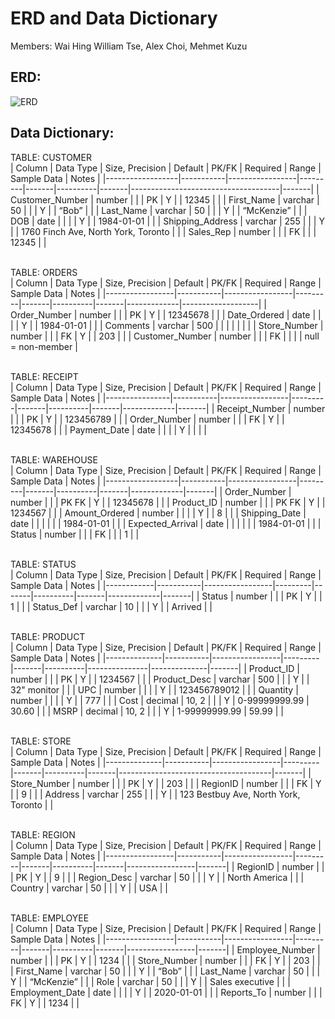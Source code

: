 # ERD and Data Dictionary
Members: Wai Hing William Tse, Alex Choi, Mehmet Kuzu
## ERD:
![ERD](https://user-images.githubusercontent.com/108771890/235384696-83e63c96-96b6-402a-bccb-b05c73ed6cad.png)



## Data Dictionary:
TABLE: CUSTOMER							
| Column           | Data Type | Size, Precision | Default | PK/FK | Required | Range | Sample Data                         | Notes |
|------------------|-----------|-----------------|---------|-------|----------|-------|-------------------------------------|-------|
| Customer_Number  | number    |                 |         | PK    | Y        |       | 12345                               |       |
| First_Name       | varchar   | 50              |         |       | Y        |       | “Bob”                               |       |
| Last_Name        | varchar   | 50              |         |       | Y        |       | “McKenzie”                          |       |
| DOB              | date      |                 |         |       | Y        |       | 1984-01-01                          |       |
| Shipping_Address | varchar   | 255             |         |       | Y        |       | 1760 Finch Ave, North York, Toronto |       |
| Sales_Rep        | number    |                 |         | FK    |          |       | 12345                               |       |

<br>TABLE: ORDERS								
| Column          | Data Type | Size, Precision | Default | PK/FK | Required | Range | Sample Data | Notes             |
|-----------------|-----------|-----------------|---------|-------|----------|-------|-------------|-------------------|
| Order_Number    | number    |                 |         | PK    | Y        |       | 12345678    |                   |
| Date_Ordered    | date      |                 |         |       | Y        |       | 1984-01-01  |                   |
| Comments        | varchar   | 500             |         |       |          |       |             |                   |
| Store_Number    | number    |                 |         | FK    | Y        |       | 203         |                   |
| Customer_Number | number    |                 |         | FK    |          |       |             | null = non-member |

<br>TABLE: RECEIPT								
| Column         | Data Type | Size, Precision | Default | PK/FK | Required | Range | Sample Data | Notes |
|----------------|-----------|-----------------|---------|-------|----------|-------|-------------|-------|
| Receipt_Number | number    |                 |         | PK    | Y        |       | 123456789   |       |
| Order_Number   | number    |                 |         | FK    | Y        |       | 12345678    |       |
| Payment_Date   | date      |                 |         |       | Y        |       |             |       |
								
<br>TABLE: WAREHOUSE							
| Column           | Data Type | Size, Precision | Default | PK/FK | Required | Range | Sample Data | Notes |
|------------------|-----------|-----------------|---------|-------|----------|-------|-------------|-------|
| Order_Number     | number    |                 |         | PK FK | Y        |       | 12345678    |       |
| Product_ID       | number    |                 |         | PK FK | Y        |       | 1234567     |       |
| Amount_Ordered   | number    |                 |         |       | Y        |       | 8           |       |
| Shipping_Date    | date      |                 |         |       |          |       |  1984-01-01 |       |
| Expected_Arrival | date      |                 |         |       |          |       | 1984-01-01  |       |
| Status           | number    |                 |         |  FK   |          |       | 1           |       |

<br>TABLE: STATUS								
| Column     | Data Type | Size, Precision | Default | PK/FK | Required | Range | Sample Data | Notes |
|------------|-----------|-----------------|---------|-------|----------|-------|-------------|-------|
| Status     | number    |                 |         | PK    | Y        |       | 1           |       |
| Status_Def | varchar   | 10              |         |       | Y        |       | Arrived     |       | 

								
<br>TABLE: PRODUCT							
| Column       | Data Type | Size, Precision | Default | PK/FK | Required | Range         | Sample Data  | Notes |
|--------------|-----------|-----------------|---------|-------|----------|---------------|--------------|-------|
| Product_ID   | number    |                 |         | PK    | Y        |               | 1234567      |       |
| Product_Desc | varchar   | 500             |         |       | Y        |               | 32" monitor  |       |
| UPC          | number    |                 |         |       | Y        |               | 123456789012 |       |
| Quantity     | number    |                 |         |       | Y        |               | 777          |       |
| Cost         | decimal   | 10, 2           |         |       | Y        | 0-99999999.99 |  30.60       |       |
| MSRP         | decimal   | 10, 2           |         |       | Y        | 1-99999999.99 |  59.99       |       | 

<br>TABLE: STORE							
| Column       | Data Type | Size, Precision | Default | PK/FK | Required | Range | Sample Data                          | Notes |
|--------------|-----------|-----------------|---------|-------|----------|-------|--------------------------------------|-------|
| Store_Number | number    |                 |         | PK    | Y        |       | 203                                  |       |
| RegionID     | number    |                 |         | FK    | Y        |       | 9                                    |       |
| Address      | varchar   | 255             |         |       | Y        |       | 123 Bestbuy Ave, North York, Toronto |       |

<br>TABLE: REGION								
| Column          | Data Type | Size, Precision | Default | PK/FK | Required | Range | Sample Data     | Notes |
|-----------------|-----------|-----------------|---------|-------|----------|-------|-----------------|-------|
| RegionID        | number    |                 |         | PK    | Y        |       | 9               |       |
| Region_Desc     | varchar   | 50              |         |       | Y        |       | North America   |       |
| Country         | varchar   | 50              |         |       | Y        |       | USA             |       |
								
<br>TABLE: EMPLOYEE							
| Column          | Data Type | Size, Precision | Default | PK/FK | Required | Range | Sample Data     | Notes |
|-----------------|-----------|-----------------|---------|-------|----------|-------|-----------------|-------|
| Employee_Number | number    |                 |         | PK    | Y        |       | 1234            |       |
| Store_Number    | number    |                 |         | FK    | Y        |       | 203             |       |
| First_Name      | varchar   | 50              |         |       | Y        |       | “Bob”           |       |
| Last_Name       | varchar   | 50              |         |       | Y        |       | “McKenzie”      |       |
| Role            | varchar   | 50              |         |       | Y        |       | Sales executive |       |
| Employment_Date | date      |                 |         |       | Y        |       | 2020-01-01      |       |
| Reports_To      | number    |                 |         |  FK   | Y        |       | 1234            |       | 

